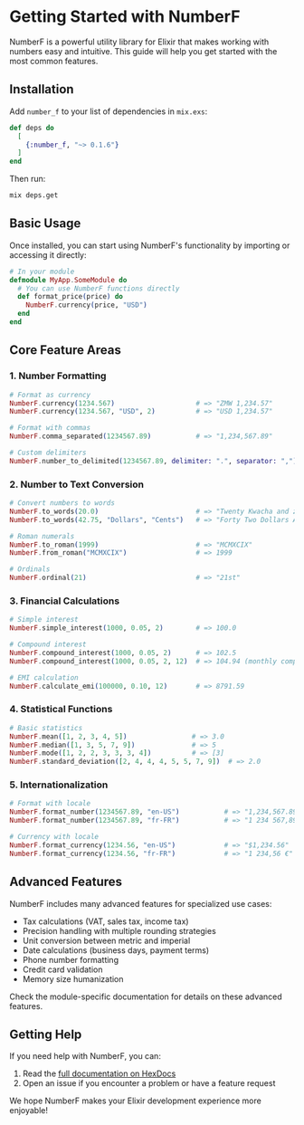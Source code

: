 # Getting Started with NumberF

NumberF is a powerful utility library for Elixir that makes working with numbers easy and intuitive. This guide will help you get started with the most common features.

## Installation

Add `number_f` to your list of dependencies in `mix.exs`:

```elixir
def deps do
  [
    {:number_f, "~> 0.1.6"}
  ]
end
```

Then run:

```bash
mix deps.get
```

## Basic Usage

Once installed, you can start using NumberF's functionality by importing or accessing it directly:

```elixir
# In your module
defmodule MyApp.SomeModule do
  # You can use NumberF functions directly
  def format_price(price) do
    NumberF.currency(price, "USD")
  end
end
```

## Core Feature Areas

### 1. Number Formatting

```elixir
# Format as currency
NumberF.currency(1234.567)                    # => "ZMW 1,234.57"
NumberF.currency(1234.567, "USD", 2)          # => "USD 1,234.57"

# Format with commas
NumberF.comma_separated(1234567.89)           # => "1,234,567.89"

# Custom delimiters
NumberF.number_to_delimited(1234567.89, delimiter: ".", separator: ",") # => "1.234.567,89"
```

### 2. Number to Text Conversion

```elixir
# Convert numbers to words
NumberF.to_words(20.0)                        # => "Twenty Kwacha and zero Ngwee"
NumberF.to_words(42.75, "Dollars", "Cents")   # => "Forty Two Dollars And Seventy Five Cents"

# Roman numerals
NumberF.to_roman(1999)                        # => "MCMXCIX"
NumberF.from_roman("MCMXCIX")                 # => 1999

# Ordinals
NumberF.ordinal(21)                           # => "21st"
```

### 3. Financial Calculations

```elixir
# Simple interest
NumberF.simple_interest(1000, 0.05, 2)        # => 100.0

# Compound interest
NumberF.compound_interest(1000, 0.05, 2)      # => 102.5
NumberF.compound_interest(1000, 0.05, 2, 12)  # => 104.94 (monthly compounding)

# EMI calculation
NumberF.calculate_emi(100000, 0.10, 12)       # => 8791.59
```

### 4. Statistical Functions

```elixir
# Basic statistics
NumberF.mean([1, 2, 3, 4, 5])                # => 3.0
NumberF.median([1, 3, 5, 7, 9])              # => 5
NumberF.mode([1, 2, 2, 3, 3, 3, 4])          # => [3]
NumberF.standard_deviation([2, 4, 4, 4, 5, 5, 7, 9])  # => 2.0
```

### 5. Internationalization

```elixir
# Format with locale
NumberF.format_number(1234567.89, "en-US")           # => "1,234,567.89"
NumberF.format_number(1234567.89, "fr-FR")           # => "1 234 567,89"

# Currency with locale
NumberF.format_currency(1234.56, "en-US")            # => "$1,234.56"
NumberF.format_currency(1234.56, "fr-FR")            # => "1 234,56 €"
```

## Advanced Features

NumberF includes many advanced features for specialized use cases:

- Tax calculations (VAT, sales tax, income tax)
- Precision handling with multiple rounding strategies
- Unit conversion between metric and imperial
- Date calculations (business days, payment terms)
- Phone number formatting
- Credit card validation
- Memory size humanization

Check the module-specific documentation for details on these advanced features.

## Getting Help

If you need help with NumberF, you can:

1. Read the [full documentation on HexDocs](https://hexdocs.pm/number_f)
2. Open an issue if you encounter a problem or have a feature request

We hope NumberF makes your Elixir development experience more enjoyable!